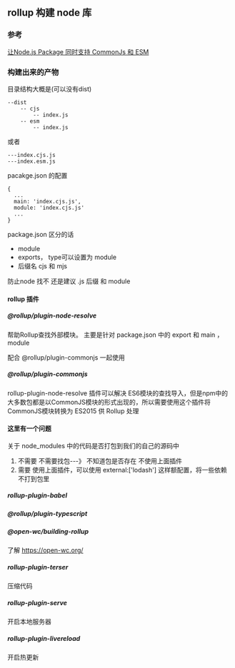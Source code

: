 ## rollup 构建 node 库

### 参考
[让Node.js Package 同时支持 CommonJs 和 ESM](https://zespia.tw/blog/2021/03/21/nodejs-dual-package/)

### 构建出来的产物

目录结构大概是(可以没有dist)

```
--dist
    -- cjs
        -- index.js
    -- esm
        -- index.js    
```

或者

```
---index.cjs.js
---index.esm.js
```

pacakge.json 的配置

```
{
  ...
  main: 'index.cjs.js',
  module: 'index.cjs.js'
  ...
}
```

package.json 区分的话

* module
* exports， type可以设置为 module 
* 后缀名 cjs 和 mjs

防止node 找不 还是建议 .js 后缀 和 module

#### rollup 插件

##### @rollup/plugin-node-resolve

帮助Rollup查找外部模块。 主要是针对 package.json 中的 export 和 main ， module

配合 @rollup/plugin-commonjs 一起使用

##### @rollup/plugin-commonjs

rollup-plugin-node-resolve 插件可以解决 ES6模块的查找导入，但是npm中的大多数包都是以CommonJS模块的形式出现的，所以需要使用这个插件将CommonJS模块转换为 ES2015 供 Rollup 处理

#### 这里有一个问题
关于 node_modules 中的代码是否打包到我们的自己的源码中
1. 不需要 
不需要找包---》 不知道包是否存在 不使用上面插件
2. 需要
使用上面插件，可以使用 external:['lodash'] 这样额配置，将一些依赖不打到包里

##### rollup-plugin-babel

##### @rollup/plugin-typescript


##### @open-wc/building-rollup

了解 https://open-wc.org/

##### rollup-plugin-terser
压缩代码


##### rollup-plugin-serve
开启本地服务器

##### rollup-plugin-livereload
开启热更新
